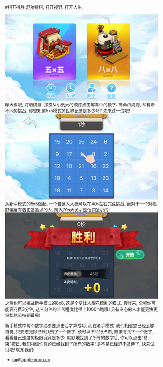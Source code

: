 #棋开得胜
舒尔特棋, 打开视野, 打开人生.

![](1.PNG)
睁大双眼, 盯着棋盘, 按照从小到大的顺序点击屏幕中的数字.
简单的规则, 却有着不同的挑战, 你想知道5x5模式的世界记录是多少吗? 先来试一试吧!
![](2.PNG)
从新手模式的5x5做起, 一个普通人大概可以在40s左右完成挑战, 而对于一个对视野幅度有着更高追求的人, 跨入20s大关才是他们追求的.
![](3.PNG)
之后你可以挑战新手模式的8x8, 这是个更让人眼花缭乱的模式. 慢慢来, 全程你可能要花费3分钟, 这三分钟的辛苦程度比得上1000m跑哦! 只有专心的人才能更快更轻松地坚持到最后!

新手模式中每个数字必须要点击后才算成功, 而在老手模式, 我们相信您已经足够自觉, 只要您觉得已经找到了一个数字, 便可以不进行点击, 直接寻找下一个数字, 看看自己速度的极限究竟是多少, 默默地找到了所有的数字后, 你可以点击"结束"按钮, 我们相信你真的已经找到了所有的数字!
是不是已经迫不及待了, 快来试试吧!
联系我们:
- cq@applemoon.cn
